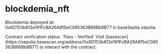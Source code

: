 # blockdemia_nft

<p>Blockdemia deployed at: 0x6D153b812e191FcBA26A8f5eC085363B66Bb8B77 in baseSeplia sepolia.</p>
Contract verification status:  `Pass - Verified`
Visit [basescan](https://sepolia.basescan.org/address/0x6D153b812e191FcBA26A8f5eC085363B66Bb8B77) to interact with the contract.
